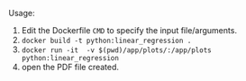 Usage:

1. Edit the Dockerfile `CMD` to specify the input file/arguments.
2. `docker build -t python:linear_regression .`
3. `docker run -it  -v $(pwd)/app/plots/:/app/plots python:linear_regression`
4. open the PDF file created.

